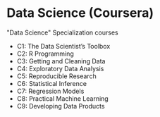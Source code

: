 Data Science (Coursera)
===================

"Data Science" Specialization courses

* C1: The Data Scientist’s Toolbox
* C2: R Programming
* C3: Getting and Cleaning Data
* C4: Exploratory Data Analysis
* C5: Reproducible Research
* C6: Statistical Inference
* C7: Regression Models
* C8: Practical Machine Learning
* C9: Developing Data Products
